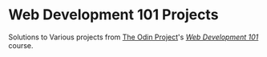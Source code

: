 # Web Development 101 Projects

Solutions to Various projects from [The Odin Project](http://www.theodinproject.com/home)'s [*Web Development 101*](http://www.theodinproject.com/web-development-101) course.

